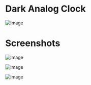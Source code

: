 # Dark Analog Clock

![image](https://user-images.githubusercontent.com/72864817/173788759-01277117-a6cd-4208-8c03-9021bc0a0240.png)

# Screenshots

![image](https://user-images.githubusercontent.com/72864817/173787255-f903015c-759a-42ad-9892-37f3de3a9cd8.png)

![image](https://user-images.githubusercontent.com/72864817/173787537-66ca45fc-2012-414c-b9e9-b72f4e0f248e.png)

![image](https://user-images.githubusercontent.com/72864817/173787810-a0d6ed8e-c5a7-4d34-8785-89908db683b3.png)
